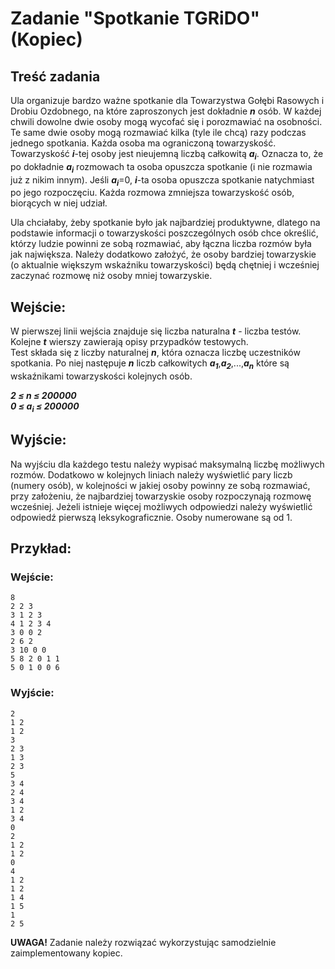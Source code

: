 # Zadanie "Spotkanie TGRiDO" (Kopiec)

## Treść zadania

Ula organizuje bardzo ważne spotkanie dla Towarzystwa Gołębi Rasowych i Drobiu Ozdobnego, na które zaproszonych jest dokładnie ***n*** osób. W każdej chwili dowolne dwie osoby mogą wycofać się i porozmawiać na osobności. Te same dwie osoby mogą rozmawiać kilka (tyle ile chcą) razy podczas jednego spotkania. Każda osoba ma ograniczoną towarzyskość. Towarzyskość ***i***-tej osoby jest nieujemną liczbą całkowitą ***a<sub>i</sub>***. Oznacza to, że po dokładnie ***a<sub>i</sub>*** rozmowach ta osoba opuszcza spotkanie (i nie rozmawia już z nikim innym). Jeśli ***a<sub>i</sub>***=0, ***i***-ta osoba opuszcza spotkanie natychmiast po jego rozpoczęciu. Każda rozmowa zmniejsza towarzyskość osób, biorących w niej udział.

Ula chciałaby, żeby spotkanie było jak najbardziej produktywne, dlatego na podstawie informacji o towarzyskości poszczególnych osób chce określić, którzy ludzie powinni ze sobą rozmawiać, aby łączna liczba rozmów była jak największa. Należy dodatkowo założyć, że osoby bardziej towarzyskie (o aktualnie większym wskaźniku towarzyskości) będą chętniej i wcześniej zaczynać rozmowę niż osoby mniej towarzyskie.

## Wejście:
W pierwszej linii wejścia znajduje się liczba naturalna ***t*** - liczba testów. Kolejne ***t*** wierszy zawierają opisy przypadków testowych.\
Test składa się z liczby naturalnej ***n***, która oznacza liczbę uczestników spotkania. Po niej następuje ***n*** liczb całkowitych ***a<sub>1</sub>***,***a<sub>2</sub>***,...,***a<sub>n</sub>*** które są wskaźnikami towarzyskości kolejnych osób.

***2 ≤ n ≤ 200000***\
***0 ≤ a<sub>i</sub> ≤ 200000***

## Wyjście:
Na wyjściu dla każdego testu należy wypisać maksymalną liczbę możliwych rozmów. Dodatkowo w kolejnych liniach należy wyświetlić pary liczb (numery osób), w kolejności w jakiej osoby powinny ze sobą rozmawiać, przy założeniu, że najbardziej towarzyskie osoby rozpoczynają rozmowę wcześniej. Jeżeli istnieje więcej możliwych odpowiedzi należy wyświetlić odpowiedź pierwszą leksykograficznie. Osoby numerowane są od 1.

## Przykład:
### Wejście:
```
8
2 2 3
3 1 2 3
4 1 2 3 4
3 0 0 2
2 6 2
3 10 0 0
5 8 2 0 1 1
5 0 1 0 0 6
```
### Wyjście:
```
2
1 2
1 2
3
2 3
1 3
2 3
5
3 4
2 4
3 4
1 2
3 4
0
2
1 2
1 2
0
4
1 2
1 2
1 4
1 5
1
2 5
```
**UWAGA!** Zadanie należy rozwiązać wykorzystując samodzielnie zaimplementowany kopiec.
